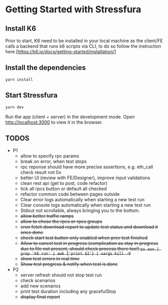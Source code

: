 # Getting Started with Stressfura

## Install K6
Prior to start, K6 need to be installed in your local machine as the client/FE calls a backend that runs k6 scripts via CLI, to do so follow the instruction here [https://k6.io/docs/getting-started/installation/]

## Install the dependencies
`yarn install`

## Start Stressfura 
`yarn dev`

Run the app (client + server) in the development mode. Open [http://localhost:3000](http://localhost:3000) to view it in the browser.

## TODOS
* P1
  * allow to specify rpc params
  * break on error, when test stops
  * rpc reponse should have more precise assertions, e.g. eth_call check result not 0x 
  * better UI (review with FE/Designer), improve input validations
  * clean rest api (get to post, code refactor)
  * tick all rpcs button or default all checked
  * refactor common code between pages outside
  * Clear error logs automatically when starting a new test run
  * Clear console logs automatically when starting a new test run
  * Stdout not scrollable, always bringing you to the bottom.
  * ~~allow better traffic ramps~~
  * ~~allow to chose the rpcs or rpcs groups~~
  * ~~cron fetch download report to update test status and download it once done~~
  * ~~check start test button only enabled when prev test finished~~
  * ~~Allow to cancel test in progress (complication as stay in progress due to file not present, should check process there too!) `ps aux | grep 'k6 run' | awk {'print $2'} | xargs kill -9`~~
  * ~~show test errors in real time~~
  * ~~Show test progress & notify when test is done~~
* P2
  * server refresh should not stop test run
  * check scenarios
  * add new scenarios
  * print test duration including any gracefulStop
  * ~~display final report~~


